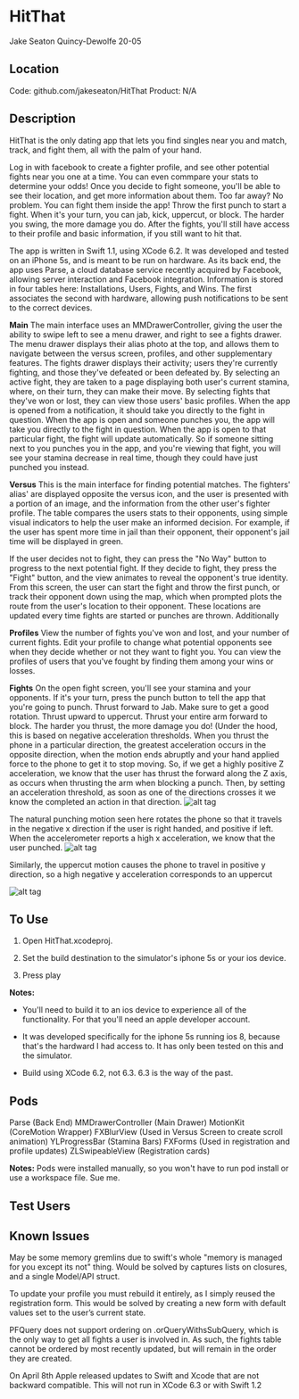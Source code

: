HitThat
=======

Jake Seaton
Quincy-Dewolfe 20-05

Location
---
Code: github.com/jakeseaton/HitThat
Product: N/A



Description
---
HitThat is the only dating app that lets you find singles near you and match, track, and fight them, all with the palm of your hand.

Log in with facebook to create a fighter profile, and see other potential fights near you one at a time. You can even commpare your stats to determine your odds! Once you decide to fight someone, you'll be able to see their location, and get more information about them. Too far away? No problem. You can fight them inside the app! Throw the first punch to start a fight. When it's your turn, you can jab, kick, uppercut, or block. The harder you swing, the more damage you do. 
    After the fights, you'll still have access to their profile and basic information, if you still want to hit that.

The app is written in Swift 1.1, using XCode 6.2. It was developed and tested on an iPhone 5s, and is meant to be run on hardware. As its back end, the app uses Parse, a cloud database service recently acquired by Facebook, allowing server interaction and Facebook integration. Information is stored in four tables here: Installations, Users, Fights, and Wins. The first associates the second with hardware, allowing push notifications to be sent to the correct devices.

**Main**
The main interface uses an MMDrawerController, giving the user the ability to swipe left to see a menu drawer, and right to see a fights drawer. The menu drawer displays their alias photo at the top, and allows them to navigate between the versus screen, profiles, and other supplementary features. The fights drawer displays their activity; users they're currently fighting, and those they've defeated or been defeated by. By selecting an active fight, they are taken to a page displaying both user's current stamina, where, on their turn, they can make their move. By selecting fights that they've won or lost, they can view those users' basic profiles.
When the app is opened from a notification, it should take you directly to the fight in question. When the app is open and someone punches you, the app will take you directly to the fight in question. When the app is open to that particular fight, the fight will update automatically. So if someone sitting next to you punches you in the app, and you're viewing that fight, you will see your stamina decrease in real time, though they could have just punched you instead.

**Versus**
This is the main interface for finding potential matches. The fighters' alias' are displayed opposite the versus icon, and the user is presented with a portion of an image, and the information from the other user's fighter profile. The table compares the users stats to their opponents, using simple visual indicators to help the user make an informed decision. For example, if the user has spent more time in jail than their opponent, their opponent's jail time will be displayed in green.

If the user decides not to fight, they can press the "No Way" button to progress to the next potential fight. If they decide to fight, they press the "Fight" button, and the view animates to reveal the opponent's true identity. From this screen, the user can start the fight and throw the first punch, or track their opponent down using the map, which when prompted plots the route from the user's location to their opponent. These locations are updated every time fights are started or punches are thrown. Additionally

**Profiles**
View the number of fights you've won and lost, and your number of current fights. Edit your profile to change what potential opponents see when they decide whether or not they want to fight you. You can view the profiles of users that you've fought by finding them among your wins or losses.

**Fights**
On the open fight screen, you'll see your stamina and your opponents. If it's your turn, press the punch button to tell the app that you're going to punch. Thrust forward to Jab. Make sure to get a good rotation. Thrust upward to uppercut. Thrust your entire arm forward to block. The harder you thrust, the more damage you do!
(Under the hood, this is based on negative acceleration thresholds. When you thrust the phone in a particular direction, the greatest acceleration occurs in the opposite direction, when the motion ends abruptly and your hand applied force to the phone to get it to stop moving. So, if we get a highly positive Z acceleration, we know that the user has thrust the forward along the Z axis, as occurs when thrusting the arm when blocking a punch. Then, by setting an acceleration threshold, as soon as one of the directions crosses it we know the completed an action in that direction. 
![alt tag](https://developer.apple.com/library/prerelease/ios/documentation/UIKit/Reference/UIAcceleration_Class/Art/device_axes.jpg)

The natural punching motion seen here rotates the phone so that it travels in the negative x direction if the user is right handed, and positive if left. When the accelerometer reports a high x acceleration, we know that the user punched. 
![alt tag](http://heavyfists.com/wp-content/uploads/boxing-combinations.jpgrotates) 


Similarly, the uppercut motion causes the phone to travel in positive y direction, so a high negative y acceleration corresponds to an uppercut

![alt tag](http://games.yasinka.com/resimorj/boxing-bonanza.jpg)

To Use
---
1) Open HitThat.xcodeproj.

2) Set the build destination to the simulator's iphone 5s or your ios device.

3) Press play

**Notes:**
- You'll need to build it to an ios device to experience all of the functionality. For that you'll need an apple developer account.

- It was developed specifically for the iphone 5s running ios 8, because that's the hardward I had access to. It has only been tested on this and the simulator.

- Build using XCode 6.2, not 6.3. 6.3 is the way of the past.



Pods
---
Parse (Back End)
MMDrawerController (Main Drawer)
MotionKit (CoreMotion Wrapper)
FXBlurView (Used in Versus Screen to create scroll animation)
YLProgressBar (Stamina Bars)
FXForms (Used in registration and profile updates)
ZLSwipeableView (Registration cards)

**Notes:** Pods were installed manually, so you won't have to run pod install or use a workspace file. Sue me.


Test Users
---


Known Issues
--- 

May be some memory gremlins due to swift's whole "memory is managed for you except its not" thing. Would be solved by captures lists on closures, and a single Model/API struct.

To update your profile you must rebuild it entirely, as I simply reused the registration form. This would be solved by creating a new form with default values set to the user’s current state.

PFQuery does not support ordering on .orQueryWithsSubQuery, which is the only way to get all fights a user is involved in. As such, the fights table cannot be ordered by most recently updated, but will remain in the order they are created.

On April 8th Apple released updates to Swift and Xcode that are not backward compatible. This will not run in XCode 6.3 or with Swift 1.2
